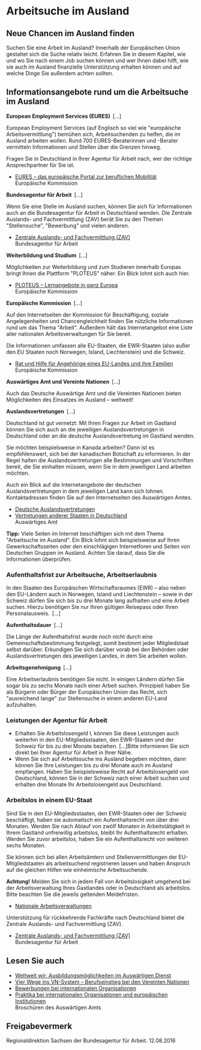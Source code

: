 # Arbeitsuche im Ausland

Neue Chancen im Ausland finden
------------------------------

Suchen Sie eine Arbeit im Ausland? Innerhalb der Europäischen Union gestaltet sich die Suche relativ leicht. Erfahren Sie in diesem Kapitel, wie und wo Sie nach einem Job suchen können und wer Ihnen dabei hilft, wie sie auch im Ausland finanzielle Unterstützung erhalten können und auf welche Dinge Sie außerdem achten sollten.

Informationsangebote rund um die Arbeitsuche im Ausland
-------------------------------------------------------

**European Employment Services (EURES)** [...]

European Employment Services (auf Englisch so viel wie "europäische Arbeitsvermittlung") bemühen sich, Arbeitsuchenden zu helfen, die im Ausland arbeiten wollen. Rund 700 EURES-Beraterinnen und -Berater vermitteln Informationen und Stellen über die Grenzen hinweg.

Fragen Sie in Deutschland in Ihrer Agentur für Arbeit nach, wer der richtige Ansprechpartner für Sie ist.

* [EURES – das europäische Portal zur beruflichen Mobilität](https://ec.europa.eu/eures/public/de/homepage "Europäische Kommission: \"EURES - Das europäische Portal zur beruflichen Mobilität\"")  
   Europäische Kommission

**Bundesagentur für Arbeit** [...]

Wenn Sie eine Stelle im Ausland suchen, können Sie sich für Informationen auch an die Bundesagentur für Arbeit in Deutschland wenden. Die Zentrale Auslands- und Fachvermittlung (ZAV) berät Sie zu den Themen "Stellensuche", "Bewerbung" und vielen anderen.

* [Zentrale Auslands- und Fachvermittlung (ZAV)](https://www.arbeitsagentur.de/arbeitslosengeld/arbeiten-im-ausland "Bundesagentur für Arbeit: Arbeiten im Ausland; Kontakt Zentrale Auslands- und Fachvermittlung (www.arbeitsagentur.de/arbeitslosengeld/arbeiten-im-ausland)")  
   Bundesagentur für Arbeit

**Weiterbildung und Studium** [...]

Möglichkeiten zur Weiterbildung und zum Studieren innerhalb Europas bringt Ihnen die Plattform "PLOTEUS" näher. Ein Blick lohnt sich auch hier.

* [PLOTEUS – Lernangebote in ganz Europa](http://ec.europa.eu/ploteus/home_de.htm)  
   Europäische Kommission

**Europäische Kommission** [...]

Auf den Internetseiten der Kommission für Beschäftigung, soziale Angelegenheiten und Chancengleichheit finden Sie nützliche Informationen rund um das Thema "Arbeit". Außerdem hält das Internetangebot eine Liste aller nationalen Arbeitsverwaltungen für Sie bereit.

Die Informationen umfassen alle EU-Staaten, die EWR-Staaten (also außer den EU Staaten noch Norwegen, Island, Liechtenstein) und die Schweiz.

* [Rat und Hilfe für Angehörige eines EU-Landes und ihre Familien](http://ec.europa.eu/youreurope/citizens/index_de.htm "Portal der Europäischen Union mit Informationen für Bürgerinnen und Bürger der EU")  
   Europäische Kommission

**Auswärtiges Amt und Vereinte Nationen** [...]

Auch das Deutsche Auswärtige Amt und die Vereinten Nationen bieten Möglichkeiten des Einsatzes im Ausland – weltweit!

**Auslandsvertretungen** [...]

Deutschland ist gut vernetzt: Mit Ihren Fragen zur Arbeit im Gastland können Sie sich auch an die jeweiligen Auslandsvertretungen in Deutschland oder an die deutsche Auslandsvertretung im Gastland wenden.

Sie möchten beispielsweise in Kanada arbeiten? Dann ist es empfehlenswert, sich bei der kanadischen Botschaft zu informieren. In der Regel halten die Auslandsvertretungen alle Bestimmungen und Vorschriften bereit, die Sie einhalten müssen, wenn Sie in dem jeweiligen Land arbeiten möchten.

Auch ein Blick auf die Internetangebote der deutschen Auslandsvertretungen in dem jeweiligen Land kann sich lohnen. Kontaktadressen finden Sie auf den Internetseiten des Auswärtigen Amtes.

* [Deutsche Auslandsvertretungen](http://www.auswaertiges-amt.de/DE/AAmt/Auslandsvertretungen/Uebersicht_node.html "Auswärtiges Amt: Auslandsvertretungen der Bundesrepublik Deutschland")
* [Vertretungen anderer Staaten in Deutschland](https://www.auswaertiges-amt.de/de/ReiseUndSicherheit/vertretungen-anderer-staaten "Auswärtiges Amt: Länderübersicht")  
   Auswärtiges Amt

**Tipp:** Viele Seiten im Internet beschäftigen sich mit dem Thema "Arbeitsuche im Ausland". Ein Blick lohnt sich beispielsweise auf Ihren Gewerkschaftsseiten oder den einschlägigen Internetforen und Seiten von Deutschen Gruppen im Ausland. Achten Sie darauf, dass Sie die Informationen überprüfen.

### Aufenthaltsfrist zur Arbeitsuche, Arbeitserlaubnis

In den Staaten des Europäischen Wirtschaftsraumes (EWR) – also neben den EU-Ländern auch in Norwegen, Island und Liechtenstein – sowie in der Schweiz dürfen Sie sich bis zu drei Monate lang aufhalten und eine Arbeit suchen. Hierzu benötigen Sie nur Ihren gültigen Reisepass oder Ihren Personalausweis. [...]

**Aufenthaltsdauer** [...]

Die Länge der Aufenthaltsfrist wurde noch nicht durch eine Gemeinschaftsbestimmung festgelegt, somit bestimmt jeder Mitgliedstaat selbst darüber. Erkundigen Sie sich darüber vorab bei den Behörden oder Auslandsvertretungen des jeweiligen Landes, in dem Sie arbeiten wollen.

**Arbeitsgenehmigung** [...]

Eine Arbeitserlaubnis benötigen Sie nicht. In einigen Ländern dürfen Sie sogar bis zu sechs Monate nach einer Arbeit suchen. Prinzipiell haben Sie als Bürgerin oder Bürger der Europäischen Union das Recht, sich "ausreichend lange" zur Stellensuche in einem anderen EU-Land aufzuhalten.

### Leistungen der Agentur für Arbeit

* Erhalten Sie Arbeitslosengeld I, können Sie diese Leistungen auch weiterhin in den EU-Mitgliedsstaaten, den EWR-Staaten und der Schweiz für bis zu drei Monate beziehen. [...]Bitte informieren Sie sich direkt bei Ihrer Agentur für Arbeit in Ihrer Nähe.
* Wenn Sie sich auf Arbeitssuche ins Ausland begeben möchten, dann können Sie Ihre Leistungen bis zu drei Monate auch im Ausland empfangen. Haben Sie beispielsweise Recht auf Arbeitslosengeld von Deutschland, können Sie in der Schweiz nach einer Arbeit suchen und erhalten drei Monate Ihr Arbeitslosengeld aus Deutschland.

### Arbeitslos in einem EU-Staat

Sind Sie in den EU-Mitgliedsstaaten, den EWR-Staaten oder der Schweiz beschäftigt, haben sie automatisch ein Aufenthaltsrecht von über drei Monaten. Werden Sie nach Ablauf von zwölf Monaten in Arbeitstätigkeit in Ihrem Gastland unfreiwillig arbeitslos, bleibt Ihr Aufenthaltsrecht erhalten. Werden Sie zuvor arbeitslos, haben Sie ein Aufenthaltsrecht von weiteren sechs Monaten.

Sie können sich bei allen Arbeitsämtern und Stellenvermittlungen der EU-Mitgliedstaaten als arbeitsuchend registrieren lassen und haben Anspruch auf die gleichen Hilfen wie einheimische Arbeitsuchende.

**Achtung!**  Melden Sie sich in jedem Fall von Arbeitslosigkeit umgehend bei der Arbeitsverwaltung Ihres Gastlandes oder in Deutschland als arbeitslos. Bitte beachten Sie die jeweils geltenden Meldefristen.

* [Nationale Arbeitsverwaltungen](https://ec.europa.eu/eures/main.jsp?acro=search&lang=de "Datenbank zur Mobilität von Arbeitnehmern im Europäischen Wirtschaftsraum")

Unterstützung für rückkehrende Fachkräfte nach Deutschland bietet die Zentrale Auslands- und Fachvermittlung (ZAV).

* [Zentrale Auslands- und Fachvermittlung (ZAV)](https://www.arbeitsagentur.de/arbeitslosengeld/arbeiten-im-ausland "Bundesagentur für Arbeit: Arbeiten im Ausland; Kontakt Zentrale Auslands- und Fachvermittlung (www.arbeitsagentur.de/arbeitslosengeld/arbeiten-im-ausland)")  
   Bundesagentur für Arbeit

## Lesen Sie auch

* [Weltweit wir: Ausbildungsmöglichkeiten im Auswärtigen Dienst](https://www.auswaertiges-amt.de/de/karriere/auswaertiges-amt/randbox-weltweitwir/215646 "Beruf und Karriere, auswaertiges-amt.de")
* [Vier Wege ins VN-System – Berufseinstieg bei den Vereinten Nationen](https://www.auswaertiges-amt.de/blob/205412/cb110137421a1d796a690331bc56add8/vierwege-data.pdf "Berufseinstieg in die Vereinten Nationen, auswaertiges-amt.de")
* [Bewerbungen bei internationalen Organisationen](https://www.auswaertiges-amt.de/blob/215542/fe28702671e6042aecd013a7a3c5ade3/io-bewerben-data.pdf "Internationale Organisationen, Bewerbung")
* [Praktika bei internationalen Organisationen und europäischen Institutionen](https://www.auswaertiges-amt.de/de/karriere/io/karriere-in-europa/praktika "Praktikum bei der EU, auswaertiges-amt.de")  
  Broschüren des Auswärtigen Amts

## Freigabevermerk

Regionaldirektion Sachsen der Bundesagentur für Arbeit. 12.08.2016

